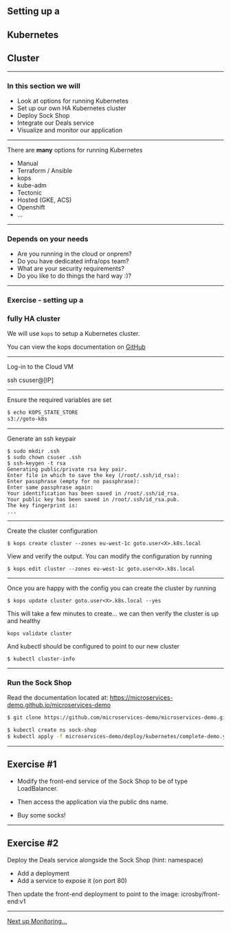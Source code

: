 ## Setting up a 
## Kubernetes 
## Cluster

---

### In this section we will 

* Look at options for running Kubernetes
* Set up our own HA Kubernetes cluster
* Deploy Sock Shop
* Integrate our Deals service
* Visualize and monitor our application

---

There are **many** options for running Kubernetes

* Manual
* Terraform / Ansible
* kops
* kube-adm
* Tectonic
* Hosted (GKE, ACS)
* Openshift
* ...

---

### Depends on your needs

* Are you running in the cloud or onprem?
* Do you have dedicated infra/ops team?
* What are your security requirements?
* Do you like to do things the hard way :)?

---

### Exercise - setting up a 
### fully HA cluster

We will use `kops` to setup a Kubernetes cluster.

You can view the kops documentation on [GitHub](https://github.com/kubernetes/kops/)

---

Log-in to the Cloud VM

ssh csuser@[IP]

---

Ensure the required variables are set

```bash
$ echo KOPS_STATE_STORE
s3://goto-k8s
```

---

Generate an ssh keypair

```
$ sudo mkdir .ssh
$ sudo chown csuser .ssh
$ ssh-keygen -t rsa
Generating public/private rsa key pair.
Enter file in which to save the key (/root/.ssh/id_rsa):
Enter passphrase (empty for no passphrase):
Enter same passphrase again:
Your identification has been saved in /root/.ssh/id_rsa.
Your public key has been saved in /root/.ssh/id_rsa.pub.
The key fingerprint is:
...
```

---

Create the cluster configuration

```
$ kops create cluster --zones eu-west-1c goto.user<X>.k8s.local
```

View and verify the output. You can modify the configuration by running

```
$ kops edit cluster --zones eu-west-1c goto.user<X>.k8s.local
```

---

Once you are happy with the config you can create the cluster by running

```
$ kops update cluster goto.user<X>.k8s.local --yes
```

This will take a few minutes to create... we can then verify the cluster is up and healthy

```
kops validate cluster
```

And kubectl should be configured to point to our new cluster

```
$ kubectl cluster-info
```

---

### Run the Sock Shop

Read the documentation located at: https://microservices-demo.github.io/microservices-demo

```bash
$ git clone https://github.com/microservices-demo/microservices-demo.git

$ kubectl create ns sock-shop
$ kubectl apply -f microservices-demo/deploy/kubernetes/complete-demo.yaml
```

---

## Exercise #1

* Modify the front-end service of the Sock Shop to be of type LoadBalancer.

* Then access the application via the public dns name.

* Buy some socks!

---

## Exercise #2

Deploy the Deals service alongside the Sock Shop (hint: namespace)
* Add a deployment
* Add a service to expose it (on port 80)

Then update the front-end deployment to point to the image:  icrosby/front-end:v1

---

[Next up Monitoring...](../09_monitoring.md)
